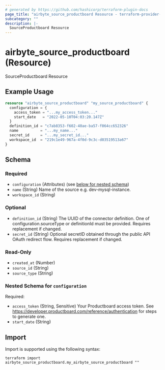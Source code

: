 ```yaml
---
# generated by https://github.com/hashicorp/terraform-plugin-docs
page_title: "airbyte_source_productboard Resource - terraform-provider-airbyte"
subcategory: ""
description: |-
  SourceProductboard Resource
---
```


# airbyte_source_productboard (Resource)

SourceProductboard Resource

## Example Usage

```terraform
resource "airbyte_source_productboard" "my_source_productboard" {
  configuration = {
    access_token = "...my_access_token..."
    start_date   = "2022-05-10T04:03:20.147Z"
  }
  definition_id = "c7ab8353-f602-40ae-ba57-f064cc652326"
  name          = "...my_name..."
  secret_id     = "...my_secret_id..."
  workspace_id  = "219c1e49-967a-4f0d-9c3c-d03519513a67"
}
```

<!-- schema generated by tfplugindocs -->
## Schema

### Required

- `configuration` (Attributes) (see [below for nested schema](#nestedatt--configuration))
- `name` (String) Name of the source e.g. dev-mysql-instance.
- `workspace_id` (String)

### Optional

- `definition_id` (String) The UUID of the connector definition. One of configuration.sourceType or definitionId must be provided. Requires replacement if changed.
- `secret_id` (String) Optional secretID obtained through the public API OAuth redirect flow. Requires replacement if changed.

### Read-Only

- `created_at` (Number)
- `source_id` (String)
- `source_type` (String)

<a id="nestedatt--configuration"></a>
### Nested Schema for `configuration`

Required:

- `access_token` (String, Sensitive) Your Productboard access token. See https://developer.productboard.com/reference/authentication for steps to generate one.
- `start_date` (String)

## Import

Import is supported using the following syntax:

```shell
terraform import airbyte_source_productboard.my_airbyte_source_productboard ""
```
